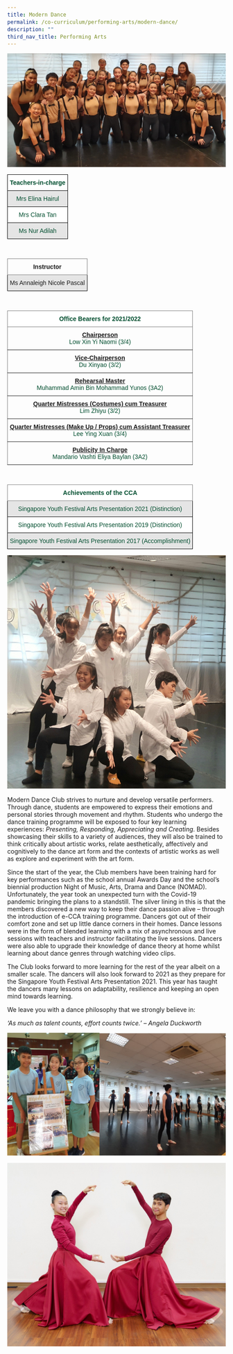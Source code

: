 ```yaml
---
title: Modern Dance
permalink: /co-curriculum/performing-arts/modern-dance/
description: ""
third_nav_title: Performing Arts
---
```

![](/images/ModernDance.jpg)

<style type="text/css">
.tg  {border-collapse:collapse;border-spacing:0;}
.tg td{border-color:black;border-style:solid;border-width:1px;font-family:Arial, sans-serif;font-size:14px;
  overflow:hidden;padding:10px 5px;word-break:normal;}
.tg th{border-color:black;border-style:solid;border-width:1px;font-family:Arial, sans-serif;font-size:14px;
  font-weight:normal;overflow:hidden;padding:10px 5px;word-break:normal;}
.tg .tg-74pa{background-color:#FFF;color:#004D2E;font-weight:bold;text-align:center;vertical-align:middle}
.tg .tg-bapb{background-color:#E5E5E5;color:#004D2E;text-align:center;vertical-align:middle}
.tg .tg-wpup{background-color:#FFF;color:#004D2E;text-align:center;vertical-align:middle}
</style>
<table class="tg">
<thead>
  <tr>
    <th class="tg-74pa"><span style="font-weight:700">Teachers-in-charge</span></th>
  </tr>
</thead>
<tbody>
  <tr>
    <td class="tg-bapb">Mrs Elina Hairul</td>
  </tr>
  <tr>
    <td class="tg-wpup">Mrs Clara Tan</td>
  </tr>
  <tr>
    <td class="tg-bapb">Ms Nur Adilah</td>
  </tr>
</tbody>
</table>
<br>
<style type="text/css">
.tg  {border-collapse:collapse;border-spacing:0;}
.tg td{border-color:black;border-style:solid;border-width:1px;font-family:Arial, sans-serif;font-size:14px;
  overflow:hidden;padding:10px 5px;word-break:normal;}
.tg th{border-color:black;border-style:solid;border-width:1px;font-family:Arial, sans-serif;font-size:14px;
  font-weight:normal;overflow:hidden;padding:10px 5px;word-break:normal;}
.tg .tg-uzvj{border-color:inherit;font-weight:bold;text-align:center;vertical-align:middle}
.tg .tg-ymba{background-color:#E5E5E5;text-align:center;vertical-align:middle}
</style>
<table class="tg">
<thead>
  <tr>
    <th class="tg-uzvj"><span style="font-weight:700">Instructor</span></th>
  </tr>
</thead>
<tbody>
  <tr>
    <td class="tg-ymba">Ms Annaleigh Nicole Pascal</td>
  </tr>
</tbody>
</table>
<br>
<style type="text/css">
.tg  {border-collapse:collapse;border-spacing:0;}
.tg td{border-color:black;border-style:solid;border-width:1px;font-family:Arial, sans-serif;font-size:14px;
  overflow:hidden;padding:10px 5px;word-break:normal;}
.tg th{border-color:black;border-style:solid;border-width:1px;font-family:Arial, sans-serif;font-size:14px;
  font-weight:normal;overflow:hidden;padding:10px 5px;word-break:normal;}
.tg .tg-mwbt{background-color:#FFF;border-color:inherit;color:#004D2E;font-weight:bold;text-align:center;vertical-align:middle}
.tg .tg-ywyw{background-color:#E5E5E5;color:#004D2E;font-weight:bold;text-align:center;text-decoration:underline;vertical-align:top}
.tg .tg-frvs{background-color:#FFF;color:#004D2E;font-weight:bold;text-align:center;text-decoration:underline;vertical-align:top}
</style>
<table class="tg">
<thead>
  <tr>
    <th class="tg-mwbt"><span style="font-weight:700">Office Bearers for 2021/2022</span></th>
  </tr>
</thead>
<tbody>
  <tr>
    <td class="tg-uzvj"><u>Chairperson</u><br><span style="font-weight:400;color:#004D2E">Low Xin Yi Naomi (3/4)</span></td>
  </tr>
  <tr>
    <td class="tg-uzvj"><u>Vice-Chairperson</u><br><span style="font-weight:400;color:#004D2E">Du Xinyao (3/2)</span></td>
  </tr>
  <tr>
    <td class="tg-uzvj"><u>Rehearsal Master</u><br><span style="font-weight:400;color:#004D2E">Muhammad Amin Bin Mohammad Yunos (3A2)</span></td>
  </tr>
  <tr>
    <td class="tg-uzvj"><u>Quarter Mistresses (Costumes) cum Treasurer</u><br><span style="font-weight:400;color:#004D2E">Lim Zhiyu (3/2)</span></td>
  </tr>
  <tr>
    <td class="tg-uzvj"><u>Quarter Mistresses (Make Up / Props) cum Assistant Treasurer</u><br><span style="font-weight:400;color:#004D2E">Lee Ying Xuan (3/4)</span></td>
  </tr>
  <tr>
    <td class="tg-uzvj"><u>Publicity In Charge</u><br><span style="font-weight:400;color:#004D2E">Mandario Vashti Eliya Baylan (3A2)</span></td>
  </tr>
</tbody>
</table>
<br>
<style type="text/css">
.tg  {border-collapse:collapse;border-spacing:0;}
.tg td{border-color:black;border-style:solid;border-width:1px;font-family:Arial, sans-serif;font-size:14px;
  overflow:hidden;padding:10px 5px;word-break:normal;}
.tg th{border-color:black;border-style:solid;border-width:1px;font-family:Arial, sans-serif;font-size:14px;
  font-weight:normal;overflow:hidden;padding:10px 5px;word-break:normal;}
.tg .tg-mwbt{background-color:#FFF;border-color:inherit;color:#004D2E;font-weight:bold;text-align:center;vertical-align:middle}
.tg .tg-bapb{background-color:#E5E5E5;color:#004D2E;text-align:center;vertical-align:middle}
.tg .tg-wpup{background-color:#FFF;color:#004D2E;text-align:center;vertical-align:middle}
</style>
<table class="tg">
<thead>
  <tr>
    <th class="tg-mwbt"><span style="font-weight:700">Achievements of the CCA</span></th>
  </tr>
</thead>
<tbody>
  <tr>
    <td class="tg-bapb">Singapore Youth Festival Arts Presentation 2021 (Distinction)</td>
  </tr>
  <tr>
    <td class="tg-wpup">Singapore Youth Festival Arts Presentation 2019 (Distinction)</td>
  </tr>
  <tr>
    <td class="tg-bapb">Singapore Youth Festival Arts Presentation 2017 (Accomplishment)</td>
  </tr>
</tbody>
</table>

![](/images/farewell%20broadway.jpg)

Modern Dance Club strives to nurture and develop versatile performers. Through dance, students are empowered to express their emotions and personal stories through movement and rhythm. Students who undergo the dance training programme will be exposed to four key learning experiences: _Presenting, Responding, Appreciating and Creating_. Besides showcasing their skills to a variety of audiences, they will also be trained to think critically about artistic works, relate aesthetically, affectively and cognitively to the dance art form and the contexts of artistic works as well as explore and experiment with the art form.

  

Since the start of the year, the Club members have been training hard for key performances such as the school annual Awards Day and the school’s biennial production Night of Music, Arts, Drama and Dance (NOMAD). Unfortunately, the year took an unexpected turn with the Covid-19 pandemic bringing the plans to a standstill. The silver lining in this is that the members discovered a new way to keep their dance passion alive – through the introduction of e-CCA training programme. Dancers got out of their comfort zone and set up little dance corners in their homes. Dance lessons were in the form of blended learning with a mix of asynchronous and live sessions with teachers and instructor facilitating the live sessions. Dancers were also able to upgrade their knowledge of dance theory at home whilst learning about dance genres through watching video clips.

  

The Club looks forward to more learning for the rest of the year albeit on a smaller scale. The dancers will also look forward to 2021 as they prepare for the Singapore Youth Festival Arts Presentation 2021. This year has taught the dancers many lessons on adaptability, resilience and keeping an open mind towards learning.

  

We leave you with a dance philosophy that we strongly believe in:

  

_‘As much as talent counts, effort counts twice.’ – Angela Duckworth_

![](/images/Modern%20Dance%201.jpg)

![](/images/Modern%20Dance%202.jpg)